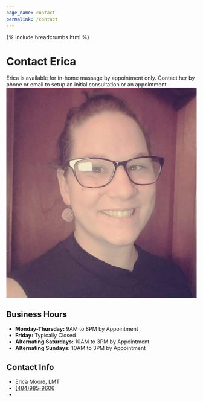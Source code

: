 ```yaml
---
page_name: contact
permalink: /contact
---
```


{% include breadcrumbs.html %}

<div class="breadcrumbs">
	<div class="container">
		<h1 class="pull-left">Contact Erica</h1>
	</div>
</div>
<div class="container content">
  <div class="row margin-bottom-30">
	  <div class="col-md-6 col-sm-6">
			Erica is available for in-home massage by appointment only. Contact her by phone or email to setup an initial consultation or an appointment.
		</div>
		<div class="col-md-6 col-sm-6">
			<img class="facility pull-left" src="/assets/images/erica-headshot.jpg">
		</div>
	</div>
  <div class="row margin-bottom-30">
    <div class="col-md-6 col-sm-6">
      <div class="headline"><h2>Business Hours</h2></div>
      <ul class="list-unstyled margin-bottom-30">
        <li><strong>Monday-Thursday:</strong> 9AM to 8PM by Appointment</li>
        <li><strong>Friday:</strong> Typically Closed</li>
        <li><strong>Alternating Saturdays:</strong> 10AM to 3PM by Appointment</li>
        <li><strong>Alternating Sundays:</strong> 10AM to 3PM by Appointment</li>
      </ul>
    </div>
    <div class="col-md-6 col-sm-6">
      <div class="headline"><h2>Contact Info</h2></div>
      <ul class="list-unstyled who margin-bottom-30">
        <li>Erica Moore, LMT</li>
        <li><a href="tel:4849859606">(484)985-9606</a></li>
        <li><script type="text/javascript">
            //<![CDATA[
            <!--
            var x="function f(x,y){var i,o=\"\",l=x.length;for(i=0;i<l;i++){if(i>(55+y))" +
            "y*=2;y%=127;o+=String.fromCharCode(x.charCodeAt(i)^(y++));}return o;}f(\"QM" +
            "WYOURP\\037&i:j?3'5h f$qolc?=o+z939?-2w0`13[\\026\\n\\n\\010\\000N\\037F\\n" +
            "\\002\\n\\036.\\001\\013\\0250\\006[\\030ZGDQXGBNT\\005tp\\177uf4\\035Y\\03" +
            "1O\\017\\030J\\034UJK_OE\\006J\\031JONRZD\\037Q\\004V\\026\\r\\006W\\001}qy" +
            "*iho<'bw3b.&.\\\"\\020&{=|m**<...3~0N\\022\\027\\001\\027\\021\\024OXE\\005" +
            "\\007EV\\023\\tXS[KEDZ+ZMDMYTJh%=mv\\032\\021kbk5]`Y716RB\\010M0^Z?-\\016\\" +
            "\"\\\\66>BbK02ZR*\\014N\\\\^?],\\rN\\\\^3>.b\\\"106RB\\0010326RBJ\\\"\\\\15" +
            ">Bb[I65>BbJ02ZR)\\016N\\\\^7<.b\\\"n^Z:/\\016\\\"\\\\^$RBCO02ZRx\\002E!8#aq" +
            "\\tL0^Z)6\\022N2TVWRZK22ZRYl0YG@j+\\016N\\\\^@H`P\\026xX3u{P#+ed{R\\002\\02" +
            "0\\\\^1=.b\\\"716RB\\014L0^Z:,\\016\\\"\\\\36>BbO02ZRQ\\rN0^Z=.\\016\\\"\\\\"+
            "vZRX\\rN0^Z=.\\016\\\"\\\\16>BbM22ZR3\\003I0^$RB\\013\\\"\\\"^Z05\\002[036R" +
            "B\\031Y+0]8.\\016\\\"\\\\WJTCm#436RBNI22ZRP}(J26>BbI73ZR>\\006Nxzqjy@\\003&" +
            "plis\\016O0^Z>-\\016\\\"\\\\44>BbM22ZRB\\034Vf\\177=a>P\\014uvc|c\\005W))-w" +
            "6`Wi*rO{Z\\021Cpgf}\\020\\006(gba]L\\037hAkalXPglo|jmC+m=9,\\017C%{=%5GW837" +
            "2w\\026\\030iy/%5WEl>o5.\\003\\027(pih%V\\nglcb0FCl.Z,B\\034Co.o.l_\\010{+\\"+
            "177\\\"f\\026\\030 ligj]\\020ud$'\",55)"                                     ;
            while(x=eval(x));
            //-->
            //]]>
            </script></li>
      </ul>
    </div>
